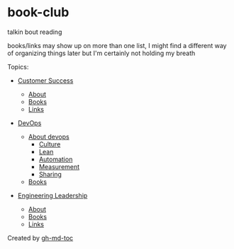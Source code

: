 # book-club

talkin bout reading

books/links may show up on more than one list, I might find a different way of organizing things later but I'm certainly not holding my breath

Topics:

* [Customer Success](customer-success.md#customer-success)
  * [About](customer-success.md#about)
  * [Books](customer-success.md#books)
  * [Links](customer-success.md#links)

* [DevOps](devops.md#devops)
  * [About devops](devops.md#about-devops)
    * [Culture](devops.md#culture)
    * [Lean](devops.md#lean)
    * [Automation](devops.md#automation)
    * [Measurement](devops.md#measurement)
    * [Sharing](devops.md#sharing)
  * [Books](devops.md#books)

* [Engineering Leadership](engineering-leadership.md#engineering-leadership)
  * [About](engineering-leadership.md#about)
  * [Books](engineering-leadership.md#books)
  * [Links](engineering-leadership.md#links)

Created by [gh-md-toc](https://github.com/ekalinin/github-markdown-toc.go)
